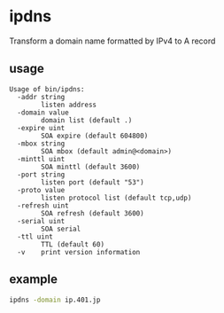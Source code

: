 # ipdns
Transform a domain name formatted by IPv4 to A record

## usage

```
Usage of bin/ipdns:
  -addr string
    	listen address
  -domain value
    	domain list (default .)
  -expire uint
    	SOA expire (default 604800)
  -mbox string
    	SOA mbox (default admin@<domain>)
  -minttl uint
    	SOA minttl (default 3600)
  -port string
    	listen port (default "53")
  -proto value
    	listen protocol list (default tcp,udp)
  -refresh uint
    	SOA refresh (default 3600)
  -serial uint
    	SOA serial
  -ttl uint
    	TTL (default 60)
  -v	print version information
```

## example

```bash
ipdns -domain ip.401.jp
```
